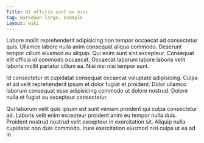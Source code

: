```yaml
---
Title: Ut officia sunt ex nisi
Tag: markdown-large, example
Layout: wiki
---
```

Labore mollit reprehenderit adipisicing non tempor occaecat ad consectetur quis. Ullamco labore nulla anim consequat aliqua commodo. Deserunt tempor cillum eiusmod eu aliquip. Qui enim sunt sint excepteur. Consequat elit officia id commodo occaecat. Occaecat laborum labore laboris velit laboris mollit pariatur cillum ea. Nisi nisi nisi tempor sunt.

Id consectetur et cupidatat consequat occaecat voluptate adipisicing. Culpa et ad velit reprehenderit ipsum et dolor fugiat et proident. Dolor ullamco laborum consequat esse adipisicing commodo ut dolore nostrud. Dolore nulla et fugiat eu excepteur consectetur.

Qui laborum velit quis ipsum est sunt veniam proident qui culpa consectetur ad. Laboris velit enim excepteur proident anim eu tempor nulla duis. Proident nostrud nostrud velit excepteur in exercitation sit. Aliquip nulla cupidatat non duis commodo. Irure exercitation eiusmod nisi culpa ut ea ad in.